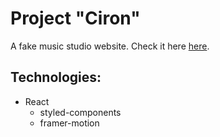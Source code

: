 # Project "Ciron"

A fake music studio website.
Check it here [here](https://ciron-music.netlify.app/).

## Technologies:

- React
  - styled-components
  - framer-motion
